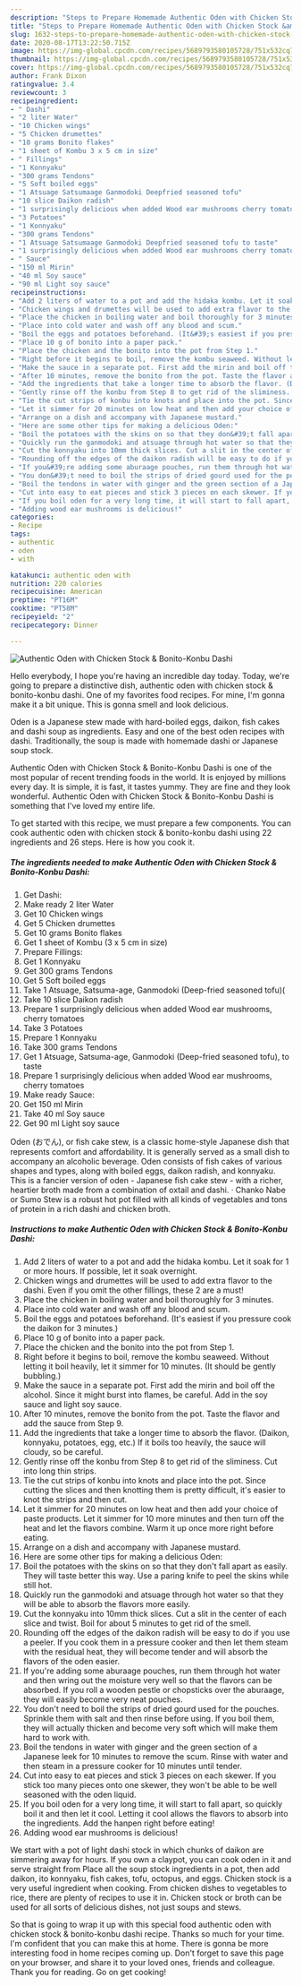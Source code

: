 ```yaml
---
description: "Steps to Prepare Homemade Authentic Oden with Chicken Stock &amp;amp; Bonito-Konbu Dashi"
title: "Steps to Prepare Homemade Authentic Oden with Chicken Stock &amp;amp; Bonito-Konbu Dashi"
slug: 1632-steps-to-prepare-homemade-authentic-oden-with-chicken-stock-and-amp-bonito-konbu-dashi
date: 2020-08-17T13:22:50.715Z
image: https://img-global.cpcdn.com/recipes/5689793580105728/751x532cq70/authentic-oden-with-chicken-stock-bonito-konbu-dashi-recipe-main-photo.jpg
thumbnail: https://img-global.cpcdn.com/recipes/5689793580105728/751x532cq70/authentic-oden-with-chicken-stock-bonito-konbu-dashi-recipe-main-photo.jpg
cover: https://img-global.cpcdn.com/recipes/5689793580105728/751x532cq70/authentic-oden-with-chicken-stock-bonito-konbu-dashi-recipe-main-photo.jpg
author: Frank Dixon
ratingvalue: 3.4
reviewcount: 3
recipeingredient:
- " Dashi"
- "2 liter Water"
- "10 Chicken wings"
- "5 Chicken drumettes"
- "10 grams Bonito flakes"
- "1 sheet of Kombu 3 x 5 cm in size"
- " Fillings"
- "1 Konnyaku"
- "300 grams Tendons"
- "5 Soft boiled eggs"
- "1 Atsuage Satsumaage Ganmodoki Deepfried seasoned tofu"
- "10 slice Daikon radish"
- "1 surprisingly delicious when added Wood ear mushrooms cherry tomatoes"
- "3 Potatoes"
- "1 Konnyaku"
- "300 grams Tendons"
- "1 Atsuage Satsumaage Ganmodoki Deepfried seasoned tofu to taste"
- "1 surprisingly delicious when added Wood ear mushrooms cherry tomatoes"
- " Sauce"
- "150 ml Mirin"
- "40 ml Soy sauce"
- "90 ml Light soy sauce"
recipeinstructions:
- "Add 2 liters of water to a pot and add the hidaka kombu. Let it soak for 1 or more hours. If possible, let it soak overnight."
- "Chicken wings and drumettes will be used to add extra flavor to the dashi. Even if you omit the other fillings, these 2 are a must!"
- "Place the chicken in boiling water and boil thoroughly for 3 minutes."
- "Place into cold water and wash off any blood and scum."
- "Boil the eggs and potatoes beforehand. (It&#39;s easiest if you pressure cook the daikon for 3 minutes.)"
- "Place 10 g of bonito into a paper pack."
- "Place the chicken and the bonito into the pot from Step 1."
- "Right before it begins to boil, remove the kombu seaweed. Without letting it boil heavily, let it simmer for 10 minutes. (It should be gently bubbling.)"
- "Make the sauce in a separate pot. First add the mirin and boil off the alcohol. Since it might burst into flames, be careful. Add in the soy sauce and light soy sauce."
- "After 10 minutes, remove the bonito from the pot. Taste the flavor and add the sauce from Step 9."
- "Add the ingredients that take a longer time to absorb the flavor. (Daikon, konnyaku, potatoes, egg, etc.) If it boils too heavily, the sauce will cloudy, so be careful."
- "Gently rinse off the konbu from Step 8 to get rid of the sliminess. Cut into long thin strips."
- "Tie the cut strips of konbu into knots and place into the pot. Since cutting the slices and then knotting them is pretty difficult, it&#39;s easier to knot the strips and then cut."
- "Let it simmer for 20 minutes on low heat and then add your choice of paste products. Let it simmer for 10 more minutes and then turn off the heat and let the flavors combine. Warm it up once more right before eating."
- "Arrange on a dish and accompany with Japanese mustard."
- "Here are some other tips for making a delicious Oden:"
- "Boil the potatoes with the skins on so that they don&#39;t fall apart as easily. They will taste better this way. Use a paring knife to peel the skins while still hot."
- "Quickly run the ganmodoki and atsuage through hot water so that they will be able to absorb the flavors more easily."
- "Cut the konnyaku into 10mm thick slices. Cut a slit in the center of each slice and twist. Boil for about 5 minutes to get rid of the smell."
- "Rounding off the edges of the daikon radish will be easy to do if you use a peeler. If you cook them in a pressure cooker and then let them steam with the residual heat, they will become tender and will absorb the flavors of the oden easier."
- "If you&#39;re adding some aburaage pouches, run them through hot water and then wring out the moisture very well so that the flavors can be absorbed. If you roll a wooden pestle or chopsticks over the aburaage, they will easily become very neat pouches."
- "You don&#39;t need to boil the strips of dried gourd used for the pouches. Sprinkle them with salt and then rinse before using. If you boil them, they will actually thicken and become very soft which will make them hard to work with."
- "Boil the tendons in water with ginger and the green section of a Japanese leek for 10 minutes to remove the scum. Rinse with water and then steam in a pressure cooker for 10 minutes until tender."
- "Cut into easy to eat pieces and stick 3 pieces on each skewer. If you stick too many pieces onto one skewer, they won&#39;t be able to be well seasoned with the oden liquid."
- "If you boil oden for a very long time, it will start to fall apart, so quickly boil it and then let it cool. Letting it cool allows the flavors to absorb into the ingredients. Add the hanpen right before eating!"
- "Adding wood ear mushrooms is delicious!"
categories:
- Recipe
tags:
- authentic
- oden
- with

katakunci: authentic oden with 
nutrition: 220 calories
recipecuisine: American
preptime: "PT16M"
cooktime: "PT58M"
recipeyield: "2"
recipecategory: Dinner

---
```



![Authentic Oden with Chicken Stock &amp; Bonito-Konbu Dashi](https://img-global.cpcdn.com/recipes/5689793580105728/751x532cq70/authentic-oden-with-chicken-stock-bonito-konbu-dashi-recipe-main-photo.jpg)

Hello everybody, I hope you're having an incredible day today. Today, we're going to prepare a distinctive dish, authentic oden with chicken stock &amp; bonito-konbu dashi. One of my favorites food recipes. For mine, I'm gonna make it a bit unique. This is gonna smell and look delicious.

Oden is a Japanese stew made with hard-boiled eggs, daikon, fish cakes and dashi soup as ingredients. Easy and one of the best oden recipes with dashi. Traditionally, the soup is made with homemade dashi or Japanese soup stock.

Authentic Oden with Chicken Stock &amp; Bonito-Konbu Dashi is one of the most popular of recent trending foods in the world. It is enjoyed by millions every day. It is simple, it is fast, it tastes yummy. They are fine and they look wonderful. Authentic Oden with Chicken Stock &amp; Bonito-Konbu Dashi is something that I've loved my entire life.


To get started with this recipe, we must prepare a few components. You can cook authentic oden with chicken stock &amp; bonito-konbu dashi using 22 ingredients and 26 steps. Here is how you cook it.

<!--inarticleads1-->

##### The ingredients needed to make Authentic Oden with Chicken Stock &amp; Bonito-Konbu Dashi:

1. Get  Dashi:
1. Make ready 2 liter Water
1. Get 10 Chicken wings
1. Get 5 Chicken drumettes
1. Get 10 grams Bonito flakes
1. Get 1 sheet of Kombu (3 x 5 cm in size)
1. Prepare  Fillings:
1. Get 1 Konnyaku
1. Get 300 grams Tendons
1. Get 5 Soft boiled eggs
1. Take 1 Atsuage, Satsuma-age, Ganmodoki (Deep-fried seasoned tofu)(
1. Take 10 slice Daikon radish
1. Prepare 1 surprisingly delicious when added Wood ear mushrooms, cherry tomatoes
1. Take 3 Potatoes
1. Prepare 1 Konnyaku
1. Take 300 grams Tendons
1. Get 1 Atsuage, Satsuma-age, Ganmodoki (Deep-fried seasoned tofu), to taste
1. Prepare 1 surprisingly delicious when added Wood ear mushrooms, cherry tomatoes
1. Make ready  Sauce:
1. Get 150 ml Mirin
1. Take 40 ml Soy sauce
1. Get 90 ml Light soy sauce


Oden (おでん), or fish cake stew, is a classic home-style Japanese dish that represents comfort and affordability. It is generally served as a small dish to accompany an alcoholic beverage. Oden consists of fish cakes of various shapes and types, along with boiled eggs, daikon radish, and konnyaku. This is a fancier version of oden - Japanese fish cake stew - with a richer, heartier broth made from a combination of oxtail and dashi. · Chanko Nabe or Sumo Stew is a robust hot pot filled with all kinds of vegetables and tons of protein in a rich dashi and chicken broth. 

<!--inarticleads2-->

##### Instructions to make Authentic Oden with Chicken Stock &amp; Bonito-Konbu Dashi:

1. Add 2 liters of water to a pot and add the hidaka kombu. Let it soak for 1 or more hours. If possible, let it soak overnight.
1. Chicken wings and drumettes will be used to add extra flavor to the dashi. Even if you omit the other fillings, these 2 are a must!
1. Place the chicken in boiling water and boil thoroughly for 3 minutes.
1. Place into cold water and wash off any blood and scum.
1. Boil the eggs and potatoes beforehand. (It&#39;s easiest if you pressure cook the daikon for 3 minutes.)
1. Place 10 g of bonito into a paper pack.
1. Place the chicken and the bonito into the pot from Step 1.
1. Right before it begins to boil, remove the kombu seaweed. Without letting it boil heavily, let it simmer for 10 minutes. (It should be gently bubbling.)
1. Make the sauce in a separate pot. First add the mirin and boil off the alcohol. Since it might burst into flames, be careful. Add in the soy sauce and light soy sauce.
1. After 10 minutes, remove the bonito from the pot. Taste the flavor and add the sauce from Step 9.
1. Add the ingredients that take a longer time to absorb the flavor. (Daikon, konnyaku, potatoes, egg, etc.) If it boils too heavily, the sauce will cloudy, so be careful.
1. Gently rinse off the konbu from Step 8 to get rid of the sliminess. Cut into long thin strips.
1. Tie the cut strips of konbu into knots and place into the pot. Since cutting the slices and then knotting them is pretty difficult, it&#39;s easier to knot the strips and then cut.
1. Let it simmer for 20 minutes on low heat and then add your choice of paste products. Let it simmer for 10 more minutes and then turn off the heat and let the flavors combine. Warm it up once more right before eating.
1. Arrange on a dish and accompany with Japanese mustard.
1. Here are some other tips for making a delicious Oden:
1. Boil the potatoes with the skins on so that they don&#39;t fall apart as easily. They will taste better this way. Use a paring knife to peel the skins while still hot.
1. Quickly run the ganmodoki and atsuage through hot water so that they will be able to absorb the flavors more easily.
1. Cut the konnyaku into 10mm thick slices. Cut a slit in the center of each slice and twist. Boil for about 5 minutes to get rid of the smell.
1. Rounding off the edges of the daikon radish will be easy to do if you use a peeler. If you cook them in a pressure cooker and then let them steam with the residual heat, they will become tender and will absorb the flavors of the oden easier.
1. If you&#39;re adding some aburaage pouches, run them through hot water and then wring out the moisture very well so that the flavors can be absorbed. If you roll a wooden pestle or chopsticks over the aburaage, they will easily become very neat pouches.
1. You don&#39;t need to boil the strips of dried gourd used for the pouches. Sprinkle them with salt and then rinse before using. If you boil them, they will actually thicken and become very soft which will make them hard to work with.
1. Boil the tendons in water with ginger and the green section of a Japanese leek for 10 minutes to remove the scum. Rinse with water and then steam in a pressure cooker for 10 minutes until tender.
1. Cut into easy to eat pieces and stick 3 pieces on each skewer. If you stick too many pieces onto one skewer, they won&#39;t be able to be well seasoned with the oden liquid.
1. If you boil oden for a very long time, it will start to fall apart, so quickly boil it and then let it cool. Letting it cool allows the flavors to absorb into the ingredients. Add the hanpen right before eating!
1. Adding wood ear mushrooms is delicious!


We start with a pot of light dashi stock in which chunks of daikon are simmering away for hours. If you own a claypot, you can cook oden in it and serve straight from Place all the soup stock ingredients in a pot, then add daikon, ito konnyaku, fish cakes, tofu, octopus, and eggs. Chicken stock is a very useful ingredient when cooking. From chicken dishes to vegetables to rice, there are plenty of recipes to use it in. Chicken stock or broth can be used for all sorts of delicious dishes, not just soups and stews. 

So that is going to wrap it up with this special food authentic oden with chicken stock &amp; bonito-konbu dashi recipe. Thanks so much for your time. I'm confident that you can make this at home. There is gonna be more interesting food in home recipes coming up. Don't forget to save this page on your browser, and share it to your loved ones, friends and colleague. Thank you for reading. Go on get cooking!
